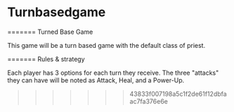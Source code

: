 # Turnbasedgame
=======
Turned Base Game

This game will be a turn based game with the default class of priest.

=======
Rules & strategy

Each player has 3 options for each turn they receive. The three "attacks" they can have will be noted as Attack, Heal, and a Power-Up.





>>>>>>> 43833f007198a5c1f2de61f12dbfaac7fa376e6e
